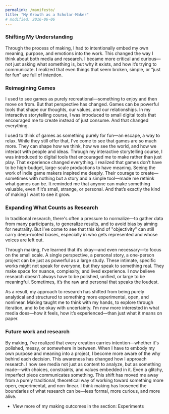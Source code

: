 ```yaml
---
permalink: /manifesto/
title: "My Growth as a Scholar-Maker"
# modified: 2016-06-06
---
```


### Shifting My Understanding
Through the process of making, I had to intentionally embed my own meaning, purpose, and emotions into the work. This changed the way I think about both media and research. I became more critical and curious—not just asking what something is, but why it exists, and how it’s trying to communicate. I realized that even things that seem broken, simple, or “just for fun” are full of intention.

### Reimagining Games
I used to see games as purely recreational—something to enjoy and then move on from. But that perspective has changed. Games can be powerful tools that shape our thoughts, our values, and our relationships. In my interactive storytelling course, I was introduced to small digital tools that encouraged me to create instead of just consume. And that changed everything.

I used to think of games as something purely for fun—an escape, a way to relax. While they still offer that, I’ve come to see that games are so much more. They can shape how we think, how we see the world, and how we interact with people and ideas. Through my interactive storytelling course, I was introduced to digital tools that encouraged me to make rather than just play. That experience changed everything. I realized that games don’t have to be high-budget, large-scale productions to have meaning. Seeing the work of indie game makers inspired me deeply. Their courage to create—sometimes with nothing but a story and a simple tool—made me rethink what games can be. It reminded me that anyone can make something valuable, even if it’s small, strange, or personal. And that’s exactly the kind of making I want to see it grow.

### Expanding What Counts as Research

In traditional research, there's often a pressure to normalize—to gather data from many participants, to generalize results, and to avoid bias by aiming for neutrality. But I’ve come to see that this kind of "objectivity" can still carry deep-rooted biases, especially in who gets represented and whose voices are left out.

Through making, I’ve learned that it’s okay—and even necessary—to focus on the small scale. A single perspective, a personal story, a one-person project can be just as powerful as a large study. These intimate, specific works might not speak for everyone, but they speak to something real. They make space for nuance, complexity, and lived experience. I now believe research doesn’t always have to be polished, unified, or large to be meaningful. Sometimes, it’s the raw and personal that speaks the loudest.

As a result, my approach to research has shifted from being purely analytical and structured to something more experimental, open, and nonlinear. Making taught me to think with my hands, to explore through iteration, and to be okay with uncertainty. I’m now more interested in what media does—how it feels, how it’s experienced—than just what it means on paper.

### Future work and research

By making, I’ve realized that every creation carries intention—whether it's polished, messy, or somewhere in between. When I have to embody my own purpose and meaning into a project, I become more aware of the why behind each decision. This awareness has changed how I approach research. I now see media not just as content to analyze, but as something made—with choices, constraints, and values embedded in it. Even a glitchy, imperfect piece communicates something. This shift has moved me away from a purely traditional, theoretical way of working toward something more open, experimental, and non-linear. I think making has loosened the boundaries of what research can be—less formal, more curious, and more alive.

* View more of my making outcomes in the section: Experiments